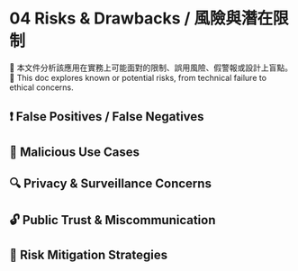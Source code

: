 # 04 Risks & Drawbacks / 風險與潛在限制

🔹 本文件分析該應用在實務上可能面對的限制、誤用風險、假警報或設計上盲點。  
🔸 This doc explores known or potential risks, from technical failure to ethical concerns.

## ❗ False Positives / False Negatives

## 🧨 Malicious Use Cases

## 🔍 Privacy & Surveillance Concerns

## 🔓 Public Trust & Miscommunication

## 🧭 Risk Mitigation Strategies

